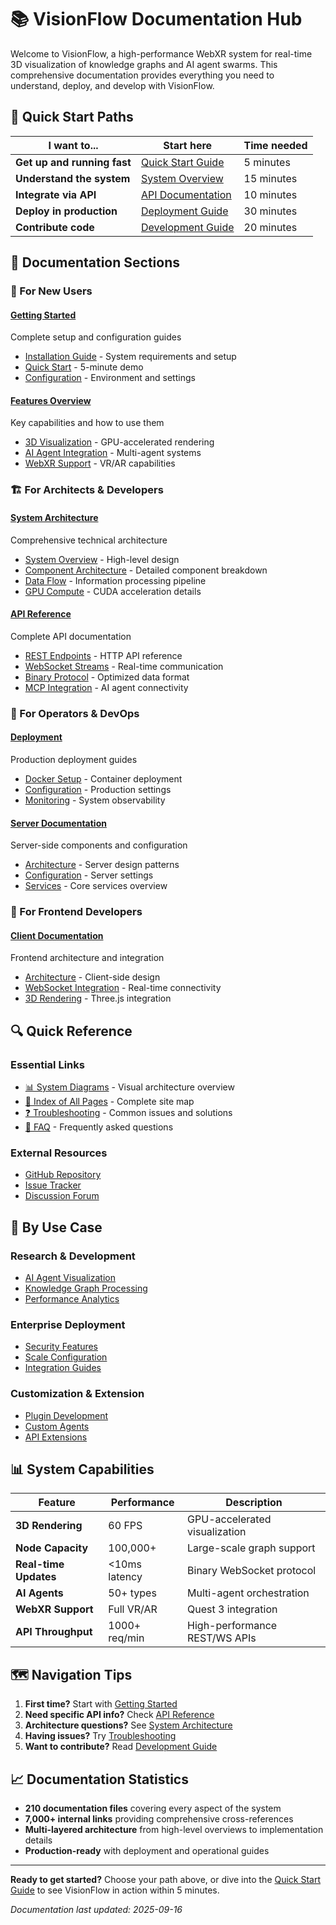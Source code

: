 # 📚 VisionFlow Documentation Hub

Welcome to VisionFlow, a high-performance WebXR system for real-time 3D visualization of knowledge graphs and AI agent swarms. This comprehensive documentation provides everything you need to understand, deploy, and develop with VisionFlow.

## 🚀 Quick Start Paths

| I want to... | Start here | Time needed |
|--------------|------------|-------------|
| **Get up and running fast** | [Quick Start Guide](getting-started/quickstart.md) | 5 minutes |
| **Understand the system** | [System Overview](architecture/index.md) | 15 minutes |
| **Integrate via API** | [API Documentation](api/README.md) | 10 minutes |
| **Deploy in production** | [Deployment Guide](deployment/README.md) | 30 minutes |
| **Contribute code** | [Development Guide](development/README.md) | 20 minutes |

## 📖 Documentation Sections

### 🎯 For New Users

#### [Getting Started](getting-started/index.md)
Complete setup and configuration guides
- [Installation Guide](getting-started/installation.md) - System requirements and setup
- [Quick Start](getting-started/quickstart.md) - 5-minute demo
- [Configuration](getting-started/configuration.md) - Environment and settings

#### [Features Overview](features/index.md)
Key capabilities and how to use them
- [3D Visualization](features/visualization.md) - GPU-accelerated rendering
- [AI Agent Integration](features/agent-orchestration.md) - Multi-agent systems
- [WebXR Support](client/features/xr-integration.md) - VR/AR capabilities

### 🏗️ For Architects & Developers

#### [System Architecture](architecture/index.md)
Comprehensive technical architecture
- [System Overview](architecture/system-overview.md) - High-level design
- [Component Architecture](architecture/components.md) - Detailed component breakdown
- [Data Flow](architecture/data-flow.md) - Information processing pipeline
- [GPU Compute](architecture/gpu-compute.md) - CUDA acceleration details

#### [API Reference](api/README.md)
Complete API documentation
- [REST Endpoints](api/rest-endpoints.md) - HTTP API reference
- [WebSocket Streams](api/websocket-streams.md) - Real-time communication
- [Binary Protocol](api/binary-protocol.md) - Optimized data format
- [MCP Integration](api/mcp/index.md) - AI agent connectivity

### 🔧 For Operators & DevOps

#### [Deployment](deployment/README.md)
Production deployment guides
- [Docker Setup](deployment/docker.md) - Container deployment
- [Configuration](deployment/configuration.md) - Production settings
- [Monitoring](deployment/monitoring.md) - System observability

#### [Server Documentation](server/index.md)
Server-side components and configuration
- [Architecture](server/architecture.md) - Server design patterns
- [Configuration](server/config.md) - Server settings
- [Services](server/services.md) - Core services overview

### 🎨 For Frontend Developers

#### [Client Documentation](client/index.md)
Frontend architecture and integration
- [Architecture](client/architecture.md) - Client-side design
- [WebSocket Integration](client/websocket.md) - Real-time connectivity
- [3D Rendering](client/rendering.md) - Three.js integration

## 🔍 Quick Reference

### Essential Links
- [📊 System Diagrams](diagrams.md) - Visual architecture overview
- [🔗 Index of All Pages](index.md) - Complete site map
- [❓ Troubleshooting](troubleshooting/README.md) - Common issues and solutions
- [🐛 FAQ](faq.md) - Frequently asked questions

### External Resources
- [GitHub Repository](https://github.com/your-org/visionflow)
- [Issue Tracker](https://github.com/your-org/visionflow/issues)
- [Discussion Forum](https://github.com/your-org/visionflow/discussions)

## 🎯 By Use Case

### Research & Development
- [AI Agent Visualization](features/agent-orchestration.md)
- [Knowledge Graph Processing](server/features/semantic-analysis.md)
- [Performance Analytics](features/analytics.md)

### Enterprise Deployment
- [Security Features](security/index.md)
- [Scale Configuration](deployment/scaling.md)
- [Integration Guides](guides/integration.md)

### Customization & Extension
- [Plugin Development](development/plugins.md)
- [Custom Agents](reference/agents/README.md)
- [API Extensions](development/api-extensions.md)

## 📊 System Capabilities

| Feature | Performance | Description |
|---------|-------------|-------------|
| **3D Rendering** | 60 FPS | GPU-accelerated visualization |
| **Node Capacity** | 100,000+ | Large-scale graph support |
| **Real-time Updates** | <10ms latency | Binary WebSocket protocol |
| **AI Agents** | 50+ types | Multi-agent orchestration |
| **WebXR Support** | Full VR/AR | Quest 3 integration |
| **API Throughput** | 1000+ req/min | High-performance REST/WS APIs |

## 🗺️ Navigation Tips

1. **First time?** Start with [Getting Started](getting-started/index.md)
2. **Need specific API info?** Check [API Reference](api/README.md)
3. **Architecture questions?** See [System Architecture](architecture/index.md)
4. **Having issues?** Try [Troubleshooting](troubleshooting/README.md)
5. **Want to contribute?** Read [Development Guide](development/README.md)

## 📈 Documentation Statistics

- **210 documentation files** covering every aspect of the system
- **7,000+ internal links** providing comprehensive cross-references
- **Multi-layered architecture** from high-level overviews to implementation details
- **Production-ready** with deployment and operational guides

---

**Ready to get started?** Choose your path above, or dive into the [Quick Start Guide](getting-started/quickstart.md) to see VisionFlow in action within 5 minutes.

*Documentation last updated: 2025-09-16*
